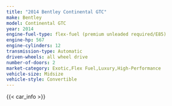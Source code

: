 ```yaml
---
title: "2014 Bentley Continental GTC"
make: Bentley
model: Continental GTC
year: 2014
engine-fuel-type: flex-fuel (premium unleaded required/E85)
engine-hp: 567
engine-cylinders: 12
transmission-type: Automatic
driven-wheels: all wheel drive
number-of-doors: 2
market-category: Exotic,Flex Fuel,Luxury,High-Performance
vehicle-size: Midsize
vehicle-style: Convertible
---
```


{{< car_info >}}
